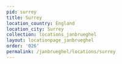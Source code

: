 ```yaml
---
pid: surrey
title: Surrey
location_country: England
location_city: Surrey
collection: locations_janbrueghel
layout: locationpage_janbrueghel
order: '026'
permalink: /janbrueghel/locations/surrey
---
```


